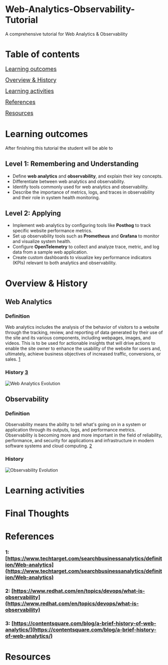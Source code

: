 # Web-Analytics-Observability-Tutorial
A comprehensive tutorial for Web Analytics &amp; Observability 

# Table of contents
<span style="font-size: 18px;">[Learning outcomes](#learning-outcomes)</span>


<span style="font-size: 18px;">[Overview &amp; History](#overview--history)</span>


<span style="font-size: 18px;">[Learning activities](#learning-activities)</span>


<span style="font-size: 18px;">[References](#references)</span>


<span style="font-size: 18px;">[Resources](#resources)</span>

# Learning outcomes
After finishing this tutorial the student will be able to 

## Level 1: Remembering and Understanding
- Define **web analytics** and **observability**, and explain their key concepts.
- Differentiate between web analytics and observability.
- Identify tools commonly used for web analytics and observability.
- Describe the importance of metrics, logs, and traces in observability and their role in system health monitoring.


## Level 2: Applying
- Implement web analytics by configuring tools like **Posthog** to track specific website performance metrics.
- Set up observability tools such as **Prometheus** and **Grafana** to monitor and visualize system health.
- Configure **OpenTelemetry** to collect and analyze trace, metric, and log data from a sample web application.
- Create custom dashboards to visualize key performance indicators (KPIs) relevant to both analytics and observability.

# Overview &amp; History


## Web Analytics
### Definition
Web analytics includes the analysis of the behavior of visitors to a website through the tracking, review, and reporting of data generated by their use of the site and its various components, including webpages, images, and videos. This is to be used for actionable insights that will drive actions to enable the site owner to enhance the usability of the website for users and, ultimately, achieve business objectives of increased traffic, conversions, or sales. [1]

### History [3]
![Web Analytics Evolution](Images/web-analytics-evolution.drawio.svg)

## Observability
### Definition
Observability means the ability to tell what's going on in a system or application through its outputs, logs, and performance metrics. Observability is becoming more and more important in the field of reliability, performance, and security for applications and infrastructure in modern software systems and cloud computing. [2]

### History
![Observability Evolution](Images/observability-evolution.drawio.svg)

# Learning activities
# Final Thoughts

# References
[1]: https://www.techtarget.com/searchbusinessanalytics/definition/Web-analytics
[2]: https://www.redhat.com/en/topics/devops/what-is-observability
[3]: https://contentsquare.com/blog/a-brief-history-of-web-analytics/
### 1: [https://www.techtarget.com/searchbusinessanalytics/definition/Web-analytics](https://www.techtarget.com/searchbusinessanalytics/definition/Web-analytics)  
### 2: [https://www.redhat.com/en/topics/devops/what-is-observability](https://www.redhat.com/en/topics/devops/what-is-observability)
### 3: [https://contentsquare.com/blog/a-brief-history-of-web-analytics/](https://contentsquare.com/blog/a-brief-history-of-web-analytics/)
# Resources

